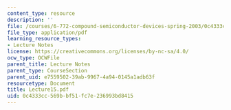```yaml
---
content_type: resource
description: ''
file: /courses/6-772-compound-semiconductor-devices-spring-2003/0c4333cc569bbf51fc7e236993bd8415_Lecture15.pdf
file_type: application/pdf
learning_resource_types:
- Lecture Notes
license: https://creativecommons.org/licenses/by-nc-sa/4.0/
ocw_type: OCWFile
parent_title: Lecture Notes
parent_type: CourseSection
parent_uid: e7559502-39ab-9967-4a94-0145a1adb63f
resourcetype: Document
title: Lecture15.pdf
uid: 0c4333cc-569b-bf51-fc7e-236993bd8415
---
```

